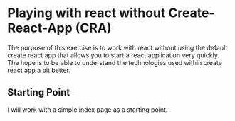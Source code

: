 # Playing with react without Create-React-App (CRA)  

The purpose of this exercise is to work with react without using the default create react app that allows you to start a react application very quickly. The hope is to be able to understand the technologies used within create react app a bit better. 

## Starting Point  
I will work with a simple index page as a starting point.